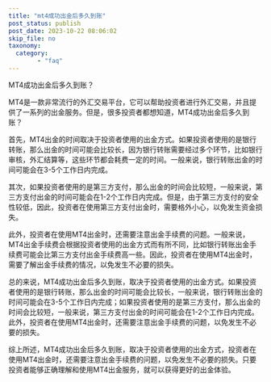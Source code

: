 ```yaml
---
title: "mt4成功出金后多久到账"
post_status: publish
post_date: 2023-10-22 08:06:02
skip_file: no
taxonomy:
  category:
        - "faq"
---
```


MT4成功出金后多久到账？

MT4是一款非常流行的外汇交易平台，它可以帮助投资者进行外汇交易，并且提供了一系列的出金服务。但是，很多投资者都想知道，MT4成功出金后多久到账？

首先，MT4出金的时间取决于投资者使用的出金方式。如果投资者使用的是银行转账，那么出金的时间可能会比较长，因为银行转账需要经过多个环节，比如银行审核，外汇结算等，这些环节都会耗费一定的时间。一般来说，银行转账出金的时间可能会在3-5个工作日内完成。

其次，如果投资者使用的是第三方支付，那么出金的时间会比较短，一般来说，第三方支付出金的时间可能会在1-2个工作日内完成。但是，由于第三方支付的安全性较低，因此，投资者在使用第三方支付出金时，需要格外小心，以免发生资金损失。

此外，投资者在使用MT4出金时，还需要注意出金手续费的问题。一般来说，MT4出金手续费会根据投资者使用的出金方式而有所不同，比如银行转账出金手续费可能会比第三方支付出金手续费高一些。因此，投资者在使用MT4出金时，需要了解出金手续费的情况，以免发生不必要的损失。

总的来说，MT4成功出金后多久到账，取决于投资者使用的出金方式。如果投资者使用的是银行转账，那么出金的时间可能会比较长，一般来说，银行转账出金的时间可能会在3-5个工作日内完成；如果投资者使用的是第三方支付，那么出金的时间会比较短，一般来说，第三方支付出金的时间可能会在1-2个工作日内完成。此外，投资者在使用MT4出金时，还需要注意出金手续费的问题，以免发生不必要的损失。

综上所述，MT4成功出金后多久到账，取决于投资者使用的出金方式，投资者在使用MT4出金时，还需要注意出金手续费的问题，以免发生不必要的损失。只要投资者能够正确理解和使用MT4出金服务，就可以获得更好的出金体验。
